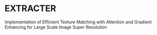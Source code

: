 # EXTRACTER

Implementation of Efficient Texture Matching with Attention and Gradient Enhancing for Large Scale Image Super Resolution
